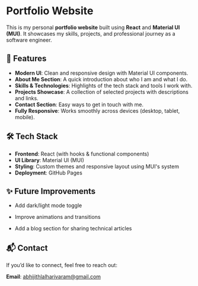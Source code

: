 # Portfolio Website  

This is my personal **portfolio website** built using **React** and **Material UI (MUI)**. It showcases my skills, projects, and professional journey as a software engineer.  

## 🚀 Features  

- **Modern UI**: Clean and responsive design with Material UI components.  
- **About Me Section**: A quick introduction about who I am and what I do.  
- **Skills & Technologies**: Highlights of the tech stack and tools I work with.  
- **Projects Showcase**: A collection of selected projects with descriptions and links.  
- **Contact Section**: Easy ways to get in touch with me.  
- **Fully Responsive**: Works smoothly across devices (desktop, tablet, mobile).  

## 🛠️ Tech Stack  

- **Frontend**: React (with hooks & functional components)  
- **UI Library**: Material UI (MUI)  
- **Styling**: Custom themes and responsive layout using MUI's system  
- **Deployment**:  GitHub Pages
## ✨ Future Improvements

- Add dark/light mode toggle

- Improve animations and transitions

- Add a blog section for sharing technical articles

## 📬 Contact

If you’d like to connect, feel free to reach out:

**Email**: abhijithlalharivaram@gmail.com
